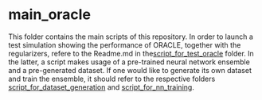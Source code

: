 # main_oracle

This folder contains the main scripts of this repository.
In order to launch a test simulation showing the performance of ORACLE, together with the regularizers, refere to the Readme.md in the[script_for_test_oracle](script_for_test_oracle/) folder. In the latter, a script makes usage of a pre-trained neural network ensemble and a pre-generated dataset. If one would like to generate its own dataset and train the ensemble, it should refer to the respective folders [script_for_dataset_generation](script_for_dataset_generation/) and [script_for_nn_training](script_for_nn_training/).

<!-- ## Folders list

| Folder                                                                       | Contents                                      |
| :------------------------------------------------------------------------- | :------------------------------------------------- |
| [Scripts For Dataset](script_for_dataset/) | Contain the script for the dataset creation. | -->
